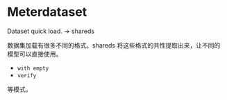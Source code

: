 # Meterdataset

Dataset quick load. -> shareds

数据集加载有很多不同的格式。shareds 将这些格式的共性提取出来，让不同的模型可以直接使用。

- `with empty`
- `verify`

等模式。